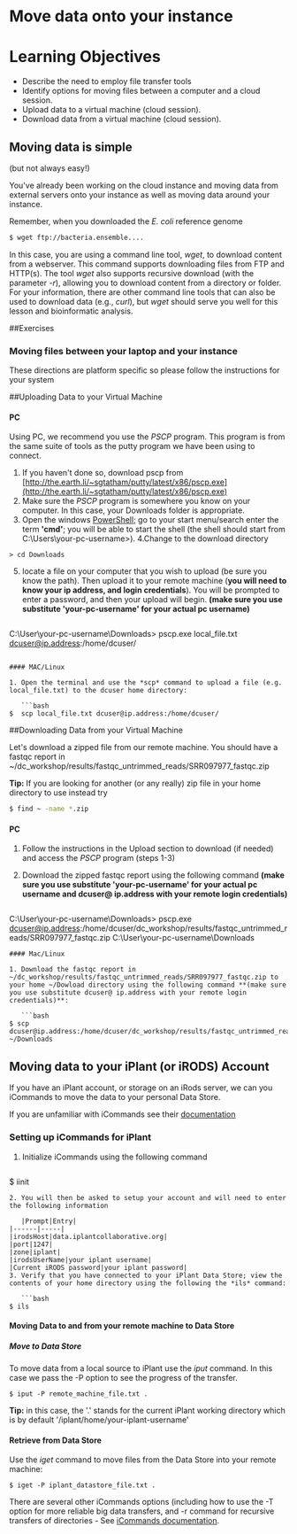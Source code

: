 # Move data onto your instance

# Learning Objectives
* Describe the need to employ file transfer tools
* Identify options for moving files between a computer and a cloud session.
* Upload data to a virtual machine (cloud session).
* Download data from a virtual machine (cloud session).

## Moving data is simple
(but not always easy!)


You've already been working on the cloud instance and moving data from external servers onto your instance as well as moving data around your instance.

Remember, when you downloaded the *E. coli* reference genome 

```bash
$ wget ftp://bacteria.ensemble....
```

In this case, you are using a command line tool, *wget*, to download content from a webserver.  This command supports downloading files from FTP and HTTP(s).  The tool *wget* also supports recursive download (with the parameter *-r*), allowing you to download content from a directory or folder.  For your information, there are other command line tools that can also be used to download data (e.g., *curl*), but *wget* should serve you well for this lesson and bioinformatic analysis.

##Exercises 

### Moving files between your laptop and your instance

These directions are platform specific so please follow the instructions for your system

##Uploading Data to your Virtual Machine

#### PC

Using PC, we recommend you use the *PSCP* program. This program is from the same suite of tools as the putty program we have been using to connect. 

1. If you haven't done so, download pscp from [http://the.earth.li/~sgtatham/putty/latest/x86/pscp.exe](http://the.earth.li/~sgtatham/putty/latest/x86/pscp.exe)
2. Make sure the *PSCP* program is somewhere you know on your computer. In this case, your Downloads folder is appropriate. 
3. Open the windows [PowerShell](https://en.wikipedia.org/wiki/Windows_PowerShell); go to your start menu/search enter the term **'cmd'**; you will be able to start the shell (the shell should start from C:\Users\your-pc-username>). 
4.Change to the download directory
```
> cd Downloads
```
5. locate a file on your computer that you wish to upload (be sure you know the path). Then upload it to your remote machine (**you will need to know your ip address, and login credentials**). You will be prompted to enter a password, and then your upload will begin. **(make sure you use substitute 'your-pc-username' for your actual pc username)**

   ```
C:\User\your-pc-username\Downloads> pscp.exe local_file.txt dcuser@ip.address:/home/dcuser/
```

#### MAC/Linux

1. Open the terminal and use the *scp* command to upload a file (e.g. local_file.txt) to the dcuser home directory:

   ```bash
$  scp local_file.txt dcuser@ip.address:/home/dcuser/
```
##Downloading Data from your Virtual Machine

Let's download a zipped file from our remote machine.  You should have a fastqc report in ~/dc_workshop/results/fastqc_untrimmed_reads/SRR097977_fastqc.zip

**Tip:** If you are looking for another (or any really) zip file in your home directory to use instead try
   ```bash
$ find ~ -name *.zip
```

#### PC

1. Follow the instructions in the Upload section to download (if needed) and access the *PSCP* program (steps 1-3)
2. Download the zipped fastqc report using the following command **(make sure you use substitute 'your-pc-username' for your actual pc username and dcuser@ ip.address with your remote login credentials)**

   ```
C:\User\your-pc-username\Downloads> pscp.exe dcuser@ip.address:/home/dcuser/dc_workshop/results/fastqc_untrimmed_reads/SRR097977_fastqc.zip C:\User\your-pc-username\Downloads
```
#### Mac/Linux

1. Download the fastqc report in ~/dc_workshop/results/fastqc_untrimmed_reads/SRR097977_fastqc.zip to your home ~/Dowload directory using the following command **(make sure you use substitute dcuser@ ip.address with your remote login credentials)**:

   ```bash
$ scp dcuser@ip.address:/home/dcuser/dc_workshop/results/fastqc_untrimmed_reads/SRR097977_fastqc.zip ~/Downloads
```

## Moving data to your iPlant (or iRODS) Account

If you have an iPlant account, or storage on an iRods server, we can you iCommands to move the data to your personal Data Store. 

If you are unfamiliar with iCommands see their [documentation](https://docs.irods.org/master/icommands/user/)

### Setting up iCommands for iPlant

1. Initialize iCommands using the following command

   ```bash
$ iinit
```
2. You will then be asked to setup your account and will need to enter the following information

   |Prompt|Entry|
|------|-----|
|irodsHost|data.iplantcollaborative.org|
|port|1247|
|zone|iplant|
|irodsUserName|your iplant username|
|Current iRODS password|your iplant password|
3. Verify that you have connected to your iPlant Data Store; view the contents of your home directory using the following the *ils* command:

   ```bash
$ ils
```

#### Moving Data to and from your remote machine to Data Store

##### Move to Data Store
To move data from a local source to iPlant use the *iput* command. In this case we pass the -P option to see the progress of the transfer. 

```
$ iput -P remote_machine_file.txt .
```
**Tip:** in this case, the '.' stands for the current iPlant working directory which is by default '/iplant/home/your-iplant-username'

#### Retrieve from Data Store

Use the *iget* command to move files from the Data Store into your remote machine:

```
$ iget -P iplant_datastore_file.txt .
```

There are several other iCommands options (including how to use the -T option for more reliable big data transfers, and -r command for recursive transfers of directories - See [iCommands documentation](https://pods.iplantcollaborative.org/wiki/display/DS/Using+iCommands). 
